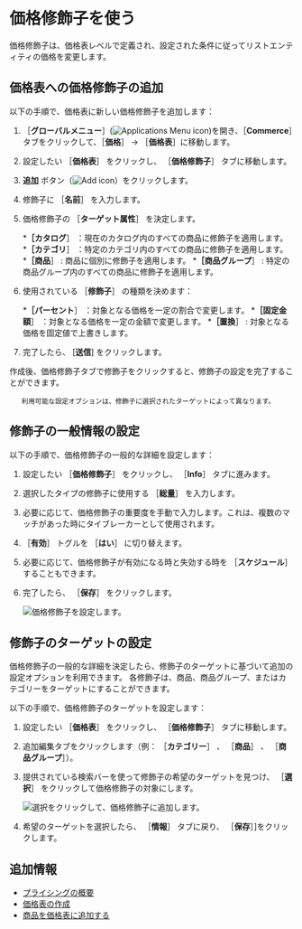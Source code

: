 # 価格修飾子を使う

価格修飾子は、価格表レベルで定義され、設定された条件に従ってリストエンティティの価格を変更します。 <!--TASK: Improve introduction-->

<a name="adding-price-modifiers-to-a-price-list" />

## 価格表への価格修飾子の追加

以下の手順で、価格表に新しい価格修飾子を追加します：

1. ［**グローバルメニュー**］(![Applications Menu icon](../images/icon-applications-menu.png))を開き、［**Commerce**］タブをクリックして、［**価格**］ &rarr; ［**価格表**］に移動します。

1. 設定したい ［**価格表**］ をクリックし、 ［**価格修飾子**］ タブに移動します。

1. **追加** ボタン（![Add icon](../images/icon-add.png)）をクリックします。

1. 修飾子に ［**名前**］ を入力します。

1. 価格修飾子の ［**ターゲット属性**］ を決定します。

   ***［カタログ**］ ：現在のカタログ内のすべての商品に修飾子を適用します。
   ***［カテゴリ**］ ：特定のカテゴリ内のすべての商品に修飾子を適用します。
   ***［商品**］ : 商品に個別に修飾子を適用します。
   ***［商品グループ**］ : 特定の商品グループ内のすべての商品に修飾子を適用します。

1. 使用されている ［**修飾子**］ の種類を決めます：

   ***［パーセント**］ ：対象となる価格を一定の割合で変更します。
   ***［固定金額**］ ：対象となる価格を一定の金額で変更します。
   ***［置換**］ : 対象となる価格を固定値で上書きします。

1. 完了したら、 [**送信**] をクリックします。

作成後、価格修飾子タブで修飾子をクリックすると、修飾子の設定を完了することができます。

```note::
   利用可能な設定オプションは、修飾子に選択されたターゲットによって異なります。
```

<a name="configuring-a-modifiers-general-information" />

## 修飾子の一般情報の設定

以下の手順で、価格修飾子の一般的な詳細を設定します：

1. 設定したい ［**価格修飾子**］ をクリックし、 ［**Info**］ タブに進みます。

1. 選択したタイプの修飾子に使用する ［**総量**］ を入力します。

1. 必要に応じて、価格修飾子の重要度を手動で入力します。これは、複数のマッチがあった時にタイブレーカーとして使用されます。

1. ［**有効**］ トグルを ［**はい**］ に切り替えます。

1. 必要に応じて、価格修飾子が有効になる時と失効する時を ［**スケジュール**］ することもできます。

1. 完了したら、 ［**保存**］ をクリックします。

   ![価格修飾子を設定します。](./using-price-modifiers/images/01.png)

<a name="configuring-a-modifiers-target" />

## 修飾子のターゲットの設定

価格修飾子の一般的な詳細を決定したら、修飾子のターゲットに基づいて追加の設定オプションを利用できます。 各修飾子は、商品、商品グループ、またはカテゴリーをターゲットにすることができます。

以下の手順で、価格修飾子のターゲットを設定します：

1. 設定したい ［**価格表**］ をクリックし、 ［**価格修飾子**］ タブに移動します。

1. 追加編集タブをクリックします（例： ［**カテゴリー**］ 、 ［**商品**］ 、 ［**商品グループ**］）。

1. 提供されている検索バーを使って修飾子の希望のターゲットを見つけ、 ［**選択**］ をクリックして価格修飾子の対象にします。

   ![選択をクリックして、価格修飾子に追加します。](./using-price-modifiers/images/02.png)

1. 希望のターゲットを選択したら、 ［**情報**］ タブに戻り、 ［**保存**］]をクリックします。

<a name="additional-information" />

## 追加情報

* [プライシングの概要](./introduction-to-pricing.md)
* [価格表の作成](creating-a-price-list.md)
* [商品を価格表に追加する](adding-products-to-a-price-list.md)
